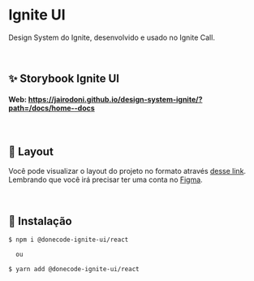 # Ignite UI

Design System do Ignite, desenvolvido e usado no Ignite Call.

<br/>

## **✨ Storybook Ignite UI**

#### Web: https://jairodoni.github.io/design-system-ignite/?path=/docs/home--docs

<br/>

## **🔖 Layout**

Você pode visualizar o layout do projeto no formato através [desse link](https://www.figma.com/file/6rjT1wZxQTf8p9xiDvSqmR/Ignite-Call?type=design&node-id=0%3A1&mode=design&t=IJOSAq8KviOtuwBY-1). Lembrando que você irá precisar ter uma conta no [Figma](http://figma.com/).

<br/>

## **🚀 Instalação**

```sh
$ npm i @donecode-ignite-ui/react

  ou

$ yarn add @donecode-ignite-ui/react
```
